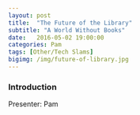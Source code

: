 ```yaml
---
layout: post
title:  "The Future of the Library"
subtitle: "A World Without Books"
date:   2016-05-02 19:00:00
categories: Pam
tags: [Other/Tech Slams]
bigimg: /img/future-of-library.jpg
---
```

### Introduction

Presenter: Pam

